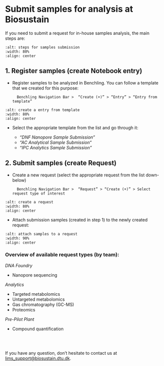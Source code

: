 # Submit samples for analysis at Biosustain

If you need to submit a request for in-house samples analysis, the main steps are:

```{figure} ../_static/images/samples-submission.png
:alt: steps for samples submission
:width: 80%
:align: center

```

## 1. Register samples (create Notebook entry)

- Register samples to be analyzed in Benchling. You can follow a template that we created for this purpose: 

        Benchling Navigation Bar >  “Create (+)” > “Entry” > “Entry from template”

```{figure} ../_static/images/entry-from-template.png
:alt: create a entry from template
:width: 80%
:align: center

```

- Select the appropriate template from the list and go through it:

    - *“DNF Nanopore Sample Submission”* 
    - *“AC Analytical Sample Submission“*
    - *“IPC Analytics Sample Submission”*

## 2. Submit samples (create Request)

- Create a new request (select the appropriate request from the list down-below)

        Benchling Navigation Bar >  “Request” > “Create (+)” > Select request type of interest

```{figure} ../_static/images/select-request.png
:alt: create a request
:width: 80%
:align: center

```
- Attach submission samples (created in step 1) to the newly created request:

```{figure} ../_static/images/attach-samples-to-request.png
:alt: attach samples to a request
:width: 90%
:align: center

```

### Overview of available request types (by team): 
 
*DNA Foundry* 
- Nanopore sequencing

*Analytics* 
- Targeted metabolomics
- Untargeted metabolomics
- Gas chromatography (GC-MS)
- Proteomics 

*Pre-Pilot Plant*
- Compound quantification
 
<br/><br/>

If you have any question, don’t hesitate to contact us at [lims_support@biosustain.dtu.dk](mailto:lims_support@biosustain.dtu.dk).